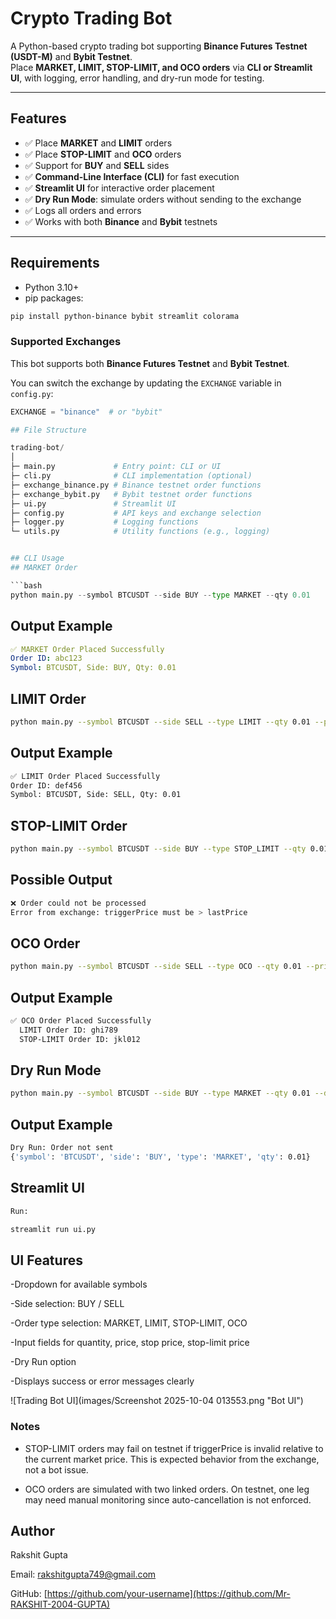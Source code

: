 # Crypto Trading Bot

A Python-based crypto trading bot supporting **Binance Futures Testnet (USDT-M)** and **Bybit Testnet**.  
Place **MARKET, LIMIT, STOP-LIMIT, and OCO orders** via **CLI or Streamlit UI**, with logging, error handling, and dry-run mode for testing.

---

## Features

- ✅ Place **MARKET** and **LIMIT** orders  
- ✅ Place **STOP-LIMIT** and **OCO** orders  
- ✅ Support for **BUY** and **SELL** sides  
- ✅ **Command-Line Interface (CLI)** for fast execution  
- ✅ **Streamlit UI** for interactive order placement  
- ✅ **Dry Run Mode**: simulate orders without sending to the exchange  
- ✅ Logs all orders and errors  
- ✅ Works with both **Binance** and **Bybit** testnets  

---

## Requirements

- Python 3.10+  
- pip packages:

```bash
pip install python-binance bybit streamlit colorama

```
### Supported Exchanges

This bot supports both **Binance Futures Testnet** and **Bybit Testnet**.  

You can switch the exchange by updating the `EXCHANGE` variable in `config.py`:

```python
EXCHANGE = "binance"  # or "bybit"

## File Structure

trading-bot/
│
├─ main.py             # Entry point: CLI or UI
├─ cli.py              # CLI implementation (optional)
├─ exchange_binance.py # Binance testnet order functions
├─ exchange_bybit.py   # Bybit testnet order functions
├─ ui.py               # Streamlit UI
├─ config.py           # API keys and exchange selection
├─ logger.py           # Logging functions
└─ utils.py            # Utility functions (e.g., logging)


## CLI Usage
## MARKET Order

```bash
python main.py --symbol BTCUSDT --side BUY --type MARKET --qty 0.01
```
## Output Example
```yaml
✅ MARKET Order Placed Successfully
Order ID: abc123
Symbol: BTCUSDT, Side: BUY, Qty: 0.01
```

## LIMIT Order
```bash
python main.py --symbol BTCUSDT --side SELL --type LIMIT --qty 0.01 --price 32000
```


## Output Example
```bash
✅ LIMIT Order Placed Successfully
Order ID: def456
Symbol: BTCUSDT, Side: SELL, Qty: 0.01
```

## STOP-LIMIT Order
```bash
python main.py --symbol BTCUSDT --side BUY --type STOP_LIMIT --qty 0.01 --price 31550 --stop_price 31500
```

## Possible Output
```bash
❌ Order could not be processed
Error from exchange: triggerPrice must be > lastPrice
```
## OCO Order
```bash
python main.py --symbol BTCUSDT --side SELL --type OCO --qty 0.01 --price 32000 --stop_price 29000 --stop_limit_price 28500
```

## Output Example
```bash
✅ OCO Order Placed Successfully
  LIMIT Order ID: ghi789
  STOP-LIMIT Order ID: jkl012
```

## Dry Run Mode
```bash
python main.py --symbol BTCUSDT --side BUY --type MARKET --qty 0.01 --dry_run
```

## Output Example
```bash
Dry Run: Order not sent
{'symbol': 'BTCUSDT', 'side': 'BUY', 'type': 'MARKET', 'qty': 0.01}
```
## Streamlit UI
```bash
Run:

streamlit run ui.py
```

## UI Features

-Dropdown for available symbols

-Side selection: BUY / SELL

-Order type selection: MARKET, LIMIT, STOP-LIMIT, OCO

-Input fields for quantity, price, stop price, stop-limit price

-Dry Run option

-Displays success or error messages clearly

![Trading Bot UI](images/Screenshot 2025-10-04 013553.png "Bot UI")


### Notes

- STOP-LIMIT orders may fail on testnet if triggerPrice is invalid relative to the current market price. This is expected behavior from the exchange, not a bot issue.

- OCO orders are simulated with two linked orders. On testnet, one leg may need manual monitoring since auto-cancellation is not enforced.

## Author

Rakshit Gupta

Email: rakshitgupta749@gmail.com

GitHub: [https://github.com/your-username](https://github.com/Mr-RAKSHIT-2004-GUPTA)
